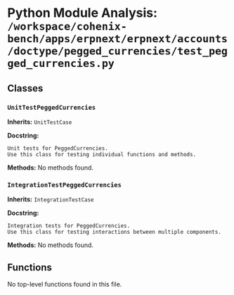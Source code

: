 # Python Module Analysis: `/workspace/cohenix-bench/apps/erpnext/erpnext/accounts/doctype/pegged_currencies/test_pegged_currencies.py`

## Classes

### `UnitTestPeggedCurrencies`
**Inherits:** `UnitTestCase`


**Docstring:**
```
Unit tests for PeggedCurrencies.
Use this class for testing individual functions and methods.
```

**Methods:**
No methods found.

### `IntegrationTestPeggedCurrencies`
**Inherits:** `IntegrationTestCase`


**Docstring:**
```
Integration tests for PeggedCurrencies.
Use this class for testing interactions between multiple components.
```

**Methods:**
No methods found.




## Functions

No top-level functions found in this file.
